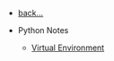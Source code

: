 
- [back...](/)
- Python Notes

    - [Virtual Environment](/language/python/virtual_environment.md )

